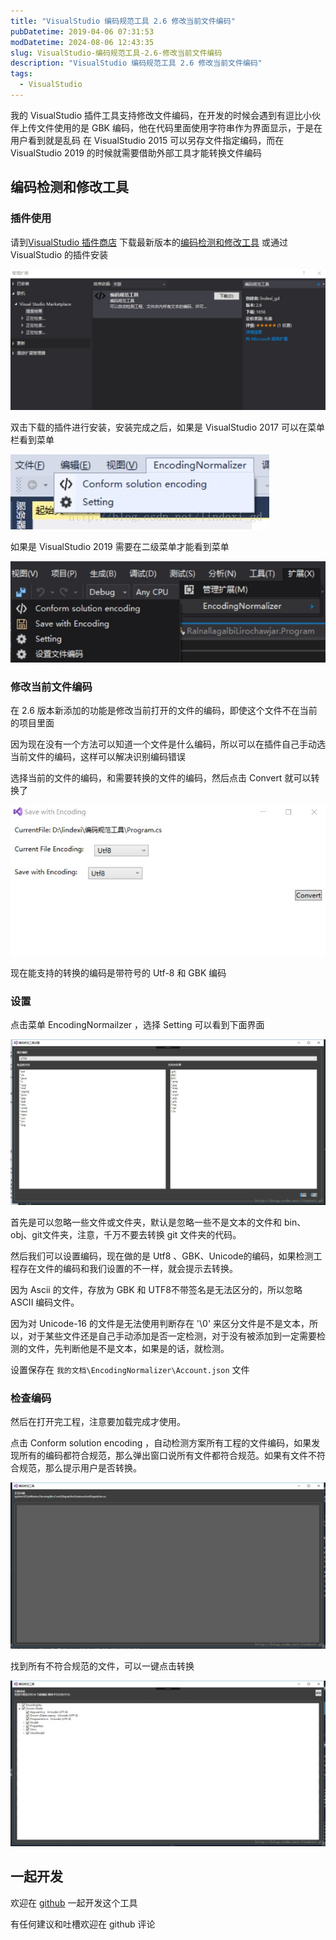 ```yaml
---
title: "VisualStudio 编码规范工具 2.6 修改当前文件编码"
pubDatetime: 2019-04-06 07:31:53
modDatetime: 2024-08-06 12:43:35
slug: VisualStudio-编码规范工具-2.6-修改当前文件编码
description: "VisualStudio 编码规范工具 2.6 修改当前文件编码"
tags:
  - VisualStudio
---
```





我的 VisualStudio 插件工具支持修改文件编码，在开发的时候会遇到有逗比小伙伴上传文件使用的是 GBK 编码，他在代码里面使用字符串作为界面显示，于是在用户看到就是乱码
在 VisualStudio 2015 可以另存文件指定编码，而在 VisualStudio 2019 的时候就需要借助外部工具才能转换文件编码

<!--more-->


<!-- CreateTime:2019/4/6 15:31:53 -->

<!-- csdn -->

## 编码检测和修改工具

### 插件使用

请到[VisualStudio 插件商店](https://marketplace.visualstudio.com/items?itemName=lindexigd.vs-extension-18109) 下载最新版本的[编码检测和修改工具](https://marketplace.visualstudio.com/items?itemName=lindexigd.vs-extension-18109) 或通过 VisualStudio 的插件安装

![](images/img-modify-a414ce72c46aae50dcc146a03f94a319.png)

<!-- ![](images/img-VisualStudio 编码规范工具 2.6 修改当前文件编码0.png) -->

双击下载的插件进行安装，安装完成之后，如果是 VisualStudio 2017 可以在菜单栏看到菜单

![](images/img-modify-92009abe7d1312ccdb6c3193f73d3e78.png)

如果是 VisualStudio 2019 需要在二级菜单才能看到菜单

<!-- ![](images/img-VisualStudio 编码规范工具 2.6 修改当前文件编码4.png) -->

![](images/img-modify-80c857381202e021956b8475a4ac7de2.png)

### 修改当前文件编码

在 2.6 版本新添加的功能是修改当前打开的文件的编码，即使这个文件不在当前的项目里面

因为现在没有一个方法可以知道一个文件是什么编码，所以可以在插件自己手动选当前文件的编码，这样可以解决识别编码错误

选择当前的文件的编码，和需要转换的文件的编码，然后点击 Convert 就可以转换了

<!-- ![](images/img-VisualStudio 编码规范工具 2.6 修改当前文件编码5.png) -->

![](images/img-modify-664e2eb657a59700fd7b22f4bc9127e5.png)

现在能支持的转换的编码是带符号的 Utf-8 和 GBK 编码

### 设置

点击菜单 EncodingNormailzer ，选择 Setting 可以看到下面界面

<!-- ![](images/img-VisualStudio 编码规范工具 2.6 修改当前文件编码1.png) -->

![](images/img-modify-31e8ad41fda8c83487051f22d5fd0d38.png)

首先是可以忽略一些文件或文件夹，默认是忽略一些不是文本的文件和 bin、obj、git文件夹，注意，千万不要去转换 git 文件夹的代码。

然后我们可以设置编码，现在做的是 Utf8 、GBK、Unicode的编码，如果检测工程存在文件的编码和我们设置的不一样，就会提示去转换。

因为 Ascii 的文件，存放为 GBK 和 UTF8不带签名是无法区分的，所以忽略 ASCII 编码文件。

因为对 Unicode-16 的文件是无法使用判断存在 '\0' 来区分文件是不是文本，所以，对于某些文件还是自己手动添加是否一定检测，对于没有被添加到一定需要检测的文件，先判断他是不是文本，如果是的话，就检测。

设置保存在 `我的文档\EncodingNormalizer\Account.json` 文件

### 检查编码

然后在打开完工程，注意要加载完成才使用。

点击 Conform solution encoding ，自动检测方案所有工程的文件编码，如果发现所有的编码都符合规范，那么弹出窗口说所有文件都符合规范。如果有文件不符合规范，那么提示用户是否转换。

<!-- ![](images/img-VisualStudio 编码规范工具 2.6 修改当前文件编码2.png) -->

![](images/img-modify-db5a972be3edb69916806e7e768aac37.png)

找到所有不符合规范的文件，可以一键点击转换

![](images/img-modify-015855b003114593dbffbed6200ec53c.png)

<!-- ![](images/img-VisualStudio 编码规范工具 2.6 修改当前文件编码3.png) -->

## 一起开发

欢迎在 [github](https://github.com/dotnet-campus/EncodingNormalior) 一起开发这个工具

有任何建议和吐槽欢迎在 github 评论

